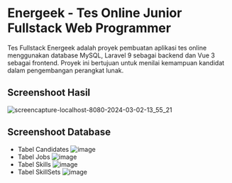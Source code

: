 # Energeek - Tes Online Junior Fullstack Web Programmer
 
Tes Fullstack Energeek adalah proyek pembuatan aplikasi tes online menggunakan database MySQL, Laravel 9 sebagai backend dan Vue 3 sebagai frontend. Proyek ini bertujuan untuk menilai kemampuan kandidat dalam pengembangan perangkat lunak.

## Screenshoot Hasil
![screencapture-localhost-8080-2024-03-02-13_55_21](https://github.com/NCholisM/energeek/assets/57277402/d29c1ce9-1cd7-4a3b-b663-6b9a70297c0a)

## Screenshoot Database
- Tabel Candidates
![image](https://github.com/NCholisM/energeek/assets/57277402/47abe276-f78e-4886-b6cd-a653cda54159)
- Tabel Jobs
![image](https://github.com/NCholisM/energeek/assets/57277402/3fbf82ae-df9e-407e-8e09-3affb2cebe09)
- Tabel Skills
![image](https://github.com/NCholisM/energeek/assets/57277402/490e132d-b7e5-477f-9d23-1eb738a84e0c)
- Tabel SkillSets
![image](https://github.com/NCholisM/energeek/assets/57277402/4e550b50-4bf7-44f1-bd6b-9a18009876be)


